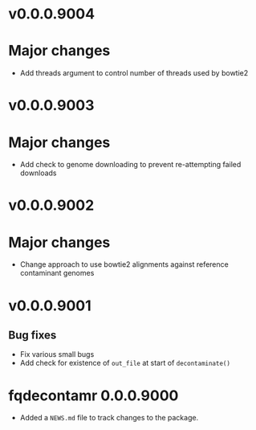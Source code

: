 # v0.0.0.9004

# Major changes

- Add threads argument to control number of threads used by bowtie2

# v0.0.0.9003

# Major changes

- Add check to genome downloading to prevent re-attempting failed downloads

# v0.0.0.9002

# Major changes

- Change approach to use bowtie2 alignments against reference contaminant
  genomes

# v0.0.0.9001

## Bug fixes

- Fix various small bugs
- Add check for existence of `out_file` at start of `decontaminate()`

# fqdecontamr 0.0.0.9000

- Added a `NEWS.md` file to track changes to the package.
